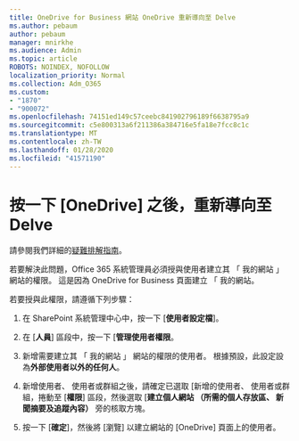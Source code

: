 ```yaml
---
title: OneDrive for Business 網站 OneDrive 重新導向至 Delve
ms.author: pebaum
author: pebaum
manager: mnirkhe
ms.audience: Admin
ms.topic: article
ROBOTS: NOINDEX, NOFOLLOW
localization_priority: Normal
ms.collection: Adm_O365
ms.custom:
- "1870"
- "900072"
ms.openlocfilehash: 74151ed149c57ceebc841902796189f6638795a9
ms.sourcegitcommit: c5e800313a6f211386a384716e5fa18e7fcc8c1c
ms.translationtype: MT
ms.contentlocale: zh-TW
ms.lasthandoff: 01/28/2020
ms.locfileid: "41571190"
---
```

# <a name="redirected-to-delve-after-you-click-onedrive"></a>按一下 [OneDrive] 之後，重新導向至 Delve

請參閱我們詳細的[疑難排解指南](https://docs.microsoft.com/sharepoint/support/sites/troubleshooting-guide-for-sites-stopped-at-provisioning)。

若要解決此問題，Office 365 系統管理員必須授與使用者建立其 「 我的網站 」 網站的權限。 這是因為 OneDrive for Business 頁面建立 「 我的網站。

若要授與此權限，請遵循下列步驟：

1. 在 SharePoint 系統管理中心中，按一下 [**使用者設定檔**]。

2. 在 [**人員**] 區段中，按一下 [**管理使用者權限**。

3. 新增需要建立其 「 我的網站 」 網站的權限的使用者。 根據預設，此設定設為**外部使用者以外的任何人**。

4. 新增使用者、 使用者或群組之後，請確定已選取 [新增的使用者、 使用者或群組，捲動至 [**權限**] 區段，然後選取 [**建立個人網站 （所需的個人存放區、 新聞摘要及追蹤內容）** 旁的核取方塊。

5. 按一下 [**確定**]，然後將 [瀏覽] 以建立網站的 [OneDrive] 頁面上的使用者。
